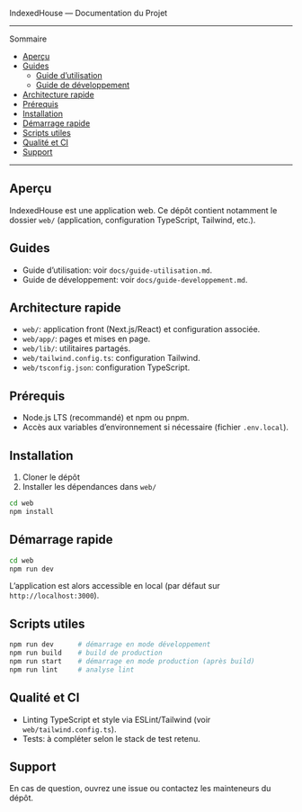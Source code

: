 IndexedHouse — Documentation du Projet

---

Sommaire

- [Aperçu](#aperçu)
- [Guides](#guides)
  - [Guide d’utilisation](docs/guide-utilisation.md)
  - [Guide de développement](docs/guide-developpement.md)
- [Architecture rapide](#architecture-rapide)
- [Prérequis](#prérequis)
- [Installation](#installation)
- [Démarrage rapide](#démarrage-rapide)
- [Scripts utiles](#scripts-utiles)
- [Qualité et CI](#qualité-et-ci)
- [Support](#support)

---

## Aperçu

IndexedHouse est une application web. Ce dépôt contient notamment le dossier `web/` (application, configuration TypeScript, Tailwind, etc.).

## Guides

- Guide d’utilisation: voir `docs/guide-utilisation.md`.
- Guide de développement: voir `docs/guide-developpement.md`.

## Architecture rapide

- `web/`: application front (Next.js/React) et configuration associée.
- `web/app/`: pages et mises en page.
- `web/lib/`: utilitaires partagés.
- `web/tailwind.config.ts`: configuration Tailwind.
- `web/tsconfig.json`: configuration TypeScript.

## Prérequis

- Node.js LTS (recommandé) et npm ou pnpm.
- Accès aux variables d’environnement si nécessaire (fichier `.env.local`).

## Installation

1. Cloner le dépôt
2. Installer les dépendances dans `web/`

```bash
cd web
npm install
```

## Démarrage rapide

```bash
cd web
npm run dev
```

L’application est alors accessible en local (par défaut sur `http://localhost:3000`).

## Scripts utiles

```bash
npm run dev      # démarrage en mode développement
npm run build    # build de production
npm run start    # démarrage en mode production (après build)
npm run lint     # analyse lint
```

## Qualité et CI

- Linting TypeScript et style via ESLint/Tailwind (voir `web/tailwind.config.ts`).
- Tests: à compléter selon le stack de test retenu.

## Support

En cas de question, ouvrez une issue ou contactez les mainteneurs du dépôt.


